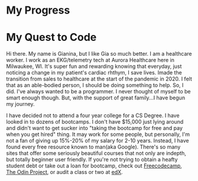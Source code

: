 # My Progress
<body>
  <title>My Learning Journey</title>
   
  <h1>My Quest to Code</h1>
  
  <p>Hi there. My name is Gianina, but I like Gia so much better. I am a healthcare worker. I work as an EKG/telemetry tech at Aurora Healthcare here in Milwaukee, WI. It's super fun and rewarding knowing that everyday, just noticing a change in my patient's cardiac rhthym, I save lives. Imade the transition from sales to healthcare at the start of the pandemic in 2020. I felt that as an able-bodied person, I should be doing something to help. So, I did. I've always wanted to be a programmer. I never thought of myself to be smart enough though. But, with the support of great family...I have begun my journey.</p>
  <p> I have decided not to attend a four year college for a CS Degree. I have looked in to dozens of bootcamps. I don't have $15,000 just lying around and didn't want to get sucker into "taking the bootcamp for free and pay when you get hired" thing. It may work for some people, but personally, I'm not a fan of giving up 15%-20% of my salary for 2-10 years. Instead, I have found every free resource known to man(aka Google). There's so many sites that offer some seriously beautiful courses that not only are indepth, but totally beginner user friendly. If you're not trying to obtain a heafty student debt or take out a loan for bootcamp, check out <a href="https://www.freecodecamp.org/">Freecodecamp</a>, <a href="https://www.theodinproject.com/">The Odin Project</a>, or audit a class or two at <a href="https://www.edx.org/">edX</a>.



